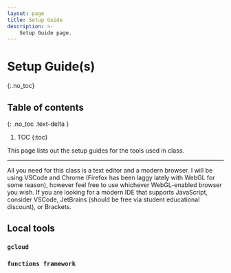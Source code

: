 ```yaml
---
layout: page
title: Setup Guide
description: >-
    Setup Guide page.
---
```


# Setup Guide(s)

{:.no_toc}

## Table of contents
{: .no_toc .text-delta }

1. TOC
{:toc}

This page lists out the setup guides for the tools used in class.

---

All you need for this class is a text editor and a modern browser. I will be using VSCode and Chrome (Firefox has been laggy lately with WebGL for some reason), however feel free to use whichever WebGL-enabled browser you wish. If you are looking for a modern IDE that supports JavaScript, consider VSCode, JetBrains (should be free via student educational discount), or Brackets.

## Local tools

### `gcloud`

### `functions framework`